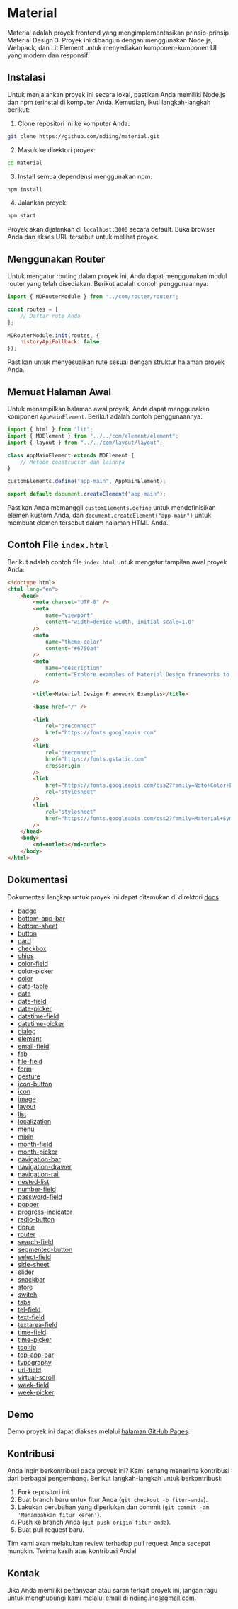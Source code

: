 # Material

Material adalah proyek frontend yang mengimplementasikan prinsip-prinsip Material Design 3. Proyek ini dibangun dengan menggunakan Node.js, Webpack, dan Lit Element untuk menyediakan komponen-komponen UI yang modern dan responsif.

## Instalasi

Untuk menjalankan proyek ini secara lokal, pastikan Anda memiliki Node.js dan npm terinstal di komputer Anda. Kemudian, ikuti langkah-langkah berikut:

1. Clone repositori ini ke komputer Anda:

```bash
git clone https://github.com/ndiing/material.git
```

2. Masuk ke direktori proyek:

```bash
cd material
```

3. Install semua dependensi menggunakan npm:

```bash
npm install
```

4. Jalankan proyek:

```bash
npm start
```

Proyek akan dijalankan di `localhost:3000` secara default. Buka browser Anda dan akses URL tersebut untuk melihat proyek.

## Menggunakan Router

Untuk mengatur routing dalam proyek ini, Anda dapat menggunakan modul router yang telah disediakan. Berikut adalah contoh penggunaannya:

```js
import { MDRouterModule } from "../com/router/router";

const routes = [
    // Daftar rute Anda
];

MDRouterModule.init(routes, {
    historyApiFallback: false,
});
```

Pastikan untuk menyesuaikan rute sesuai dengan struktur halaman proyek Anda.

## Memuat Halaman Awal

Untuk menampilkan halaman awal proyek, Anda dapat menggunakan komponen `AppMainElement`. Berikut adalah contoh penggunaannya:

```js
import { html } from "lit";
import { MDElement } from "../../com/element/element";
import { layout } from "../../com/layout/layout";

class AppMainElement extends MDElement {
    // Metode constructor dan lainnya
}

customElements.define("app-main", AppMainElement);

export default document.createElement("app-main");
```

Pastikan Anda memanggil `customElements.define` untuk mendefinisikan elemen kustom Anda, dan `document.createElement("app-main")` untuk membuat elemen tersebut dalam halaman HTML Anda.

## Contoh File `index.html`

Berikut adalah contoh file `index.html` untuk mengatur tampilan awal proyek Anda:

```html
<!doctype html>
<html lang="en">
    <head>
        <meta charset="UTF-8" />
        <meta
            name="viewport"
            content="width=device-width, initial-scale=1.0"
        />
        <meta
            name="theme-color"
            content="#6750a4"
        />
        <meta
            name="description"
            content="Explore examples of Material Design frameworks to create sleek, modern interfaces."
        />

        <title>Material Design Framework Examples</title>

        <base href="/" />

        <link
            rel="preconnect"
            href="https://fonts.googleapis.com"
        />
        <link
            rel="preconnect"
            href="https://fonts.gstatic.com"
            crossorigin
        />
        <link
            href="https://fonts.googleapis.com/css2?family=Noto+Color+Emoji&family=Noto+Sans:ital,wght@0,100..900;1,100..900&display=swap"
            rel="stylesheet"
        />
        <link
            rel="stylesheet"
            href="https://fonts.googleapis.com/css2?family=Material+Symbols+Outlined:opsz,wght,FILL,GRAD@20..48,100..700,0..1,-50..200"
        />
    </head>
    <body>
        <md-outlet></md-outlet>
    </body>
</html>
```

## Dokumentasi

Dokumentasi lengkap untuk proyek ini dapat ditemukan di direktori [docs](https://github.com/ndiing/material/tree/main/docs).

- [badge](./docs/badge.md)
- [bottom-app-bar](./docs/bottom-app-bar.md)
- [bottom-sheet](./docs/bottom-sheet.md)
- [button](./docs/button.md)
- [card](./docs/card.md)
- [checkbox](./docs/checkbox.md)
- [chips](./docs/chips.md)
- [color-field](./docs/color-field.md)
- [color-picker](./docs/color-picker.md)
- [color](./docs/color.md)
- [data-table](./docs/data-table.md)
- [data](./docs/data.md)
- [date-field](./docs/date-field.md)
- [date-picker](./docs/date-picker.md)
- [datetime-field](./docs/datetime-field.md)
- [datetime-picker](./docs/datetime-picker.md)
- [dialog](./docs/dialog.md)
- [element](./docs/element.md)
- [email-field](./docs/email-field.md)
- [fab](./docs/fab.md)
- [file-field](./docs/file-field.md)
- [form](./docs/form.md)
- [gesture](./docs/gesture.md)
- [icon-button](./docs/icon-button.md)
- [icon](./docs/icon.md)
- [image](./docs/image.md)
- [layout](./docs/layout.md)
- [list](./docs/list.md)
- [localization](./docs/localization.md)
- [menu](./docs/menu.md)
- [mixin](./docs/mixin.md)
- [month-field](./docs/month-field.md)
- [month-picker](./docs/month-picker.md)
- [navigation-bar](./docs/navigation-bar.md)
- [navigation-drawer](./docs/navigation-drawer.md)
- [navigation-rail](./docs/navigation-rail.md)
- [nested-list](./docs/nested-list.md)
- [number-field](./docs/number-field.md)
- [password-field](./docs/password-field.md)
- [popper](./docs/popper.md)
- [progress-indicator](./docs/progress-indicator.md)
- [radio-button](./docs/radio-button.md)
- [ripple](./docs/ripple.md)
- [router](./docs/router.md)
- [search-field](./docs/search-field.md)
- [segmented-button](./docs/segmented-button.md)
- [select-field](./docs/select-field.md)
- [side-sheet](./docs/side-sheet.md)
- [slider](./docs/slider.md)
- [snackbar](./docs/snackbar.md)
- [store](./docs/store.md)
- [switch](./docs/switch.md)
- [tabs](./docs/tabs.md)
- [tel-field](./docs/tel-field.md)
- [text-field](./docs/text-field.md)
- [textarea-field](./docs/textarea-field.md)
- [time-field](./docs/time-field.md)
- [time-picker](./docs/time-picker.md)
- [tooltip](./docs/tooltip.md)
- [top-app-bar](./docs/top-app-bar.md)
- [typography](./docs/typography.md)
- [url-field](./docs/url-field.md)
- [virtual-scroll](./docs/virtual-scroll.md)
- [week-field](./docs/week-field.md)
- [week-picker](./docs/week-picker.md)

## Demo

Demo proyek ini dapat diakses melalui [halaman GitHub Pages](https://ndiing.github.io/material/dist/).

## Kontribusi

Anda ingin berkontribusi pada proyek ini? Kami senang menerima kontribusi dari berbagai pengembang. Berikut langkah-langkah untuk berkontribusi:

1. Fork repositori ini.
2. Buat branch baru untuk fitur Anda (`git checkout -b fitur-anda`).
3. Lakukan perubahan yang diperlukan dan commit (`git commit -am 'Menambahkan fitur keren'`).
4. Push ke branch Anda (`git push origin fitur-anda`).
5. Buat pull request baru.

Tim kami akan melakukan review terhadap pull request Anda secepat mungkin. Terima kasih atas kontribusi Anda!

## Kontak

Jika Anda memiliki pertanyaan atau saran terkait proyek ini, jangan ragu untuk menghubungi kami melalui email di ndiing.inc@gmail.com.
